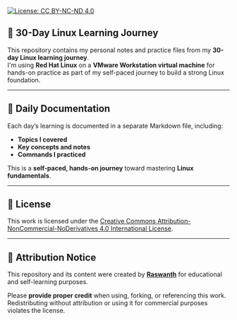 [![License: CC BY-NC-ND 4.0](https://img.shields.io/badge/License-CC%20BY--NC--ND%204.0-lightgrey.svg)](https://creativecommons.org/licenses/by-nc-nd/4.0/)

## 🐧 30-Day Linux Learning Journey

This repository contains my personal notes and practice files from my **30-day Linux learning journey**.  
I'm using **Red Hat Linux** on a **VMware Workstation virtual machine** for hands-on practice as part of my self-paced journey to build a strong Linux foundation.

---

## 📘 Daily Documentation

Each day’s learning is documented in a separate Markdown file, including:

-  **Topics I covered**
-  **Key concepts and notes**
-  **Commands I practiced**

This is a **self-paced, hands-on journey** toward mastering **Linux fundamentals**.

---

## 📝 License

This work is licensed under the [Creative Commons Attribution-NonCommercial-NoDerivatives 4.0 International License](https://creativecommons.org/licenses/by-nc-nd/4.0/).

---

## 📄 Attribution Notice

This repository and its content were created by **[Raswanth](https://github.com/raswanthx7)** for educational and self-learning purposes.

Please **provide proper credit** when using, forking, or referencing this work.  
Redistributing without attribution or using it for commercial purposes violates the license.


